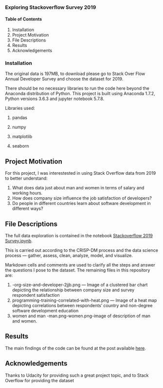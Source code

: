 ### Exploring Stackoverflow Survey 2019
#### Table of Contents
1. Installation
2. Project Motivation
3. File Descriptions
4. Results
5. Acknowledgements

### Installation
The original data is 197MB, to download please go to Stack Over Flow Annual Developer Survey and choose the dataset for 2019.

There should be no necessary libraries to run the code here beyond the Anaconda distribution of Python. This project is built using Anaconda 1.7.2, Python versions 3.6.3 and jupyter notebook 5.7.8.

Libraries used:

1. pandas

2. numpy

3. matplotlib

4. seaborn

## Project Motivation
For this project, I was interestested in using Stack Overflow data from 2019 to better understand:

1. What does data just about man and women in terms of salary and working hours.
2. How does company size influence the job satisfaction of developers?
3. Do people in different countries learn about software development in different ways?

## File Descriptions
The full data exploration is contained in the notebook [Stackoverflow 2019 Survey.ipynb](https://github.com/viditjain25/Udacity-project-/blob/master/Stackoverflow%202019%20Survey.ipynb). 

This is carried out according to the CRISP-DM process and the data science process — gather, assess, clean, analyze, model, and visualize.

Markdown cells and comments are used to clarify all the steps and answer the questions I pose to the dataset.
The remaining files in this repository are:
1. -org-size-and-developer-2jjb.png — Image of a clustered bar chart depicting the relationship between company size and survey respondent satisfaction
2. programming-training-correlated-with-heat.png — Image of a heat map depicting correlations between respondents’ country and non-degree software development education
2. women and man -man.png-women.png-image of description of man and women.


## Results
The main findings of the code can be found at the post available [here](https://medium.com/@viditjain180/dream-country-understanding-with-data-science-728fa8071d35).

## Acknowledgements
Thanks to Udacity for providing such a great project topic, and to Stack Overflow for providing the dataset
